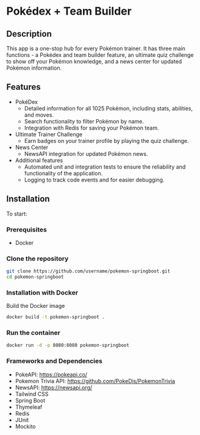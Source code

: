 # Pokédex + Team Builder

## Description
This app is a one-stop hub for every Pokémon trainer. It has three main functions - a Pokédex and team builder feature, an ultimate quiz challenge to show off your Pokémon knowledge, and a news center for updated Pokémon information. 

## Features
- PokéDex 
    - Detailed information for all 1025 Pokémon, including stats, abilities, and moves.
    - Search functionality to filter Pokémon by name.
    - Integration with Redis for saving your Pokémon team.
- Ultimate Trainer Challenge
    - Earn badges on your trainer profile by playing the quiz challenge.
- News Center
    - NewsAPI integration for updated Pokémon news.
- Additional features
    - Automated unit and integration tests to ensure the reliability and functionality of the application.
    - Logging to track code events and for easier debugging. 

## Installation

To start:

### Prerequisites
- Docker

### Clone the repository
```bash
git clone https://github.com/username/pokemon-springboot.git
cd pokemon-springboot
```

### Installation with Docker
Build the Docker image
```bash
docker build -t pokemon-springboot .
```


### Run the container
```bash
docker run -d -p 8080:8080 pokemon-springboot
```

### Frameworks and Dependencies
- PokeAPI: https://pokeapi.co/
- Pokemon Trivia API: https://github.com/PokeDis/PokemonTrivia
- NewsAPI: https://newsapi.org/ 
- Tailwind CSS
- Spring Boot
- Thymeleaf
- Redis
- JUnit
- Mockito